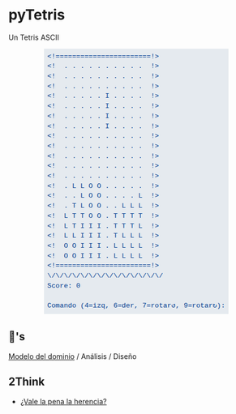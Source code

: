 # pyTetris

Un Tetris ASCII

<div align=center>

![](/images/tetris.png)

</div>

## 🚬's

[Modelo del dominio](modeloDelDominio.md) / Análisis / Diseño


## 2Think

- [¿Vale la pena la herencia?](valeLaPenaLaHerencia.md)